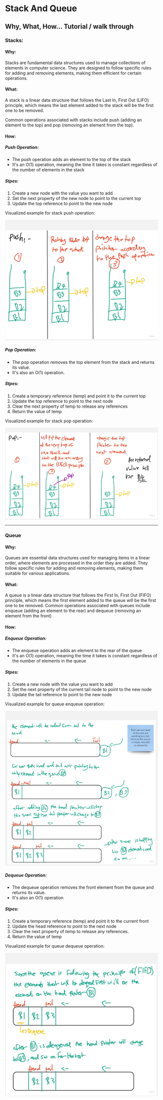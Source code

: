 # Stack And Queue

## Why, What, How... Tutorial / walk through

### Stacks:

#### Why:

Stacks are fundamental data structures used to manage collections of elements in computer science. They are designed to follow specific rules for adding and removing elements, making them efficient for certain operations.

#### What:

A stack is a linear data structure that follows the Last In, First Out (LIFO) principle, which means the last element added to the stack will be the first one to be removed.

Common operations associated with stacks include push (adding an element to the top) and pop (removing an element from the top).

#### How:

##### Push Operation:

- The push operation adds an element to the top of the stack
- It's an O(1) operation, meaning the time it takes is constant regardless of the number of elements in the stack

##### Stpes:
 
1. Create a new node with the value you want to add
2.  Set the next property of the new node to point to the current top
3. Update the top reference to point to the new node

Visualized example for stack push operation:

![](./imgs/stack%20push.jpg)


##### Pop Operation:

- The pop operation removes the top element from the stack and returns its value.
- It's also an O(1) operation.

##### Stpes:

1. Create a temporary reference (temp) and point it to the current top
2. Update the top reference to point to the next node
3. Clear the next property of temp to release any references
4. Return the value of temp

Visualized example for stack pop operation:

![](./imgs/stack%20pop.jpg)

---

### Queue 

#### Why:

Queues are essential data structures used for managing items in a linear order, where elements are processed in the order they are added. They follow specific rules for adding and removing elements, making them suitable for various applications.

#### What:

A queue is a linear data structure that follows the First In, First Out (FIFO) principle, which means the first element added to the queue will be the first one to be removed. Common operations associated with queues include enqueue (adding an element to the rear) and dequeue (removing an element from the front)

#### How:

##### Enqueue Operation:

- The enqueue operation adds an element to the rear of the queue
- It's an O(1) operation, meaning the time it takes is constant regardless of the number of elements in the queue

##### Stpes:
 
1. Create a new node with the value you want to add
2. Set the next property of the current tail node to point to the new node
3. Update the tail reference to point to the new node

Visualized example for queue enqueue operation:

![](./imgs/Enqueue.jpg)


##### Dequeue Operation:

- The dequeue operation removes the front element from the queue and returns its value.
- It's also an O(1) operation

##### Stpes:
 
1. Create a temporary reference (temp) and point it to the current front
2. Update the head reference to point to the next node
3. Clear the next property of temp to release any references.
4. Return the value of temp

Visualized example for queue dequeue operation:

![](./imgs/Dequeue.jpg)





